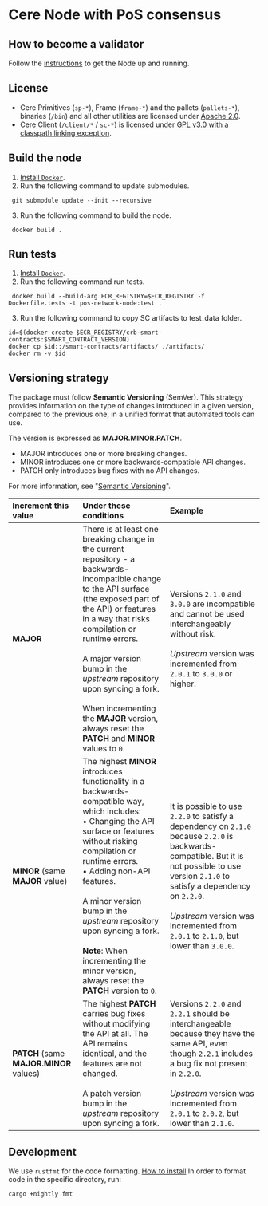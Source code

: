 # Cere Node with PoS consensus

## How to become a validator

Follow the [instructions](https://github.com/Cerebellum-Network/validator-instructions#how-to-become-a-validator) to get the Node up and running.

## License

- Cere Primitives (`sp-*`), Frame (`frame-*`) and the pallets (`pallets-*`), binaries (`/bin`) and all other utilities are licensed under [Apache 2.0](LICENSE-APACHE2).
- Cere Client (`/client/*` / `sc-*`) is licensed under [GPL v3.0 with a classpath linking exception](LICENSE-GPL3).

## Build the node

1. [Install `Docker`](https://docs.docker.com/get-docker/).
2. Run the following command to update submodules.

```
 git submodule update --init --recursive
```

3. Run the following command to build the node.

```
 docker build .
```

## Run tests

1. [Install `Docker`](https://docs.docker.com/get-docker/).
2. Run the following command run tests.

```
 docker build --build-arg ECR_REGISTRY=$ECR_REGISTRY -f Dockerfile.tests -t pos-network-node:test .
```

3. Run the following command to copy SC artifacts to test_data folder.

```
id=$(docker create $ECR_REGISTRY/crb-smart-contracts:$SMART_CONTRACT_VERSION)
docker cp $id::/smart-contracts/artifacts/ ./artifacts/
docker rm -v $id
```

## Versioning strategy

The package must follow **Semantic Versioning** (SemVer).
This strategy provides information on the type of changes introduced in a given version, compared to the previous one, in a unified format that automated tools can use.

The version is expressed as **MAJOR.MINOR.PATCH**.

- MAJOR introduces one or more breaking changes.
- MINOR introduces one or more backwards-compatible API changes.
- PATCH only introduces bug fixes with no API changes.

For more information, see "[Semantic Versioning](https://semver.org/)".

|      Increment this value      |                                                                                                                                                                             Under these conditions                                                                                                                                                                             |                                                                                                                               Example                                                                                                                              |
|:------------------------------|:------------------------------------------------------------------------------------------------------------------------------------------------------------------------------------------------------------------------------------------------------------------------------------------------------------------------------------------------------------------------------|:------------------------------------------------------------------------------------------------------------------------------------------------------------------------------------------------------------------------------------------------------------------|
| **MAJOR**                          | There is at least one breaking change in the current repository - a backwards-incompatible change to the API surface (the exposed part of the API) or features in a way that risks compilation or runtime errors.  <br><br>A major version bump in the _upstream_ repository upon syncing a fork.   <br><br>When incrementing the **MAJOR** version, always reset the  **PATCH**  and  **MINOR**  values to `0`. | Versions `2.1.0` and `3.0.0` are incompatible and cannot be used interchangeably without risk.<br><br>_Upstream_ version was incremented from `2.0.1` to `3.0.0` or higher.                                                                                                         |
| **MINOR** (same **MAJOR** value)       | The highest **MINOR** introduces functionality in a backwards-compatible way, which includes:<br>• Changing the API surface or features without risking compilation or runtime errors.<br>• Adding non-API features.  <br><br>A minor version bump in the _upstream_ repository upon syncing a fork.<br><br>**Note**: When incrementing the minor version, always reset the  **PATCH**  version to `0`.        | It is possible to use `2.2.0` to satisfy a dependency on `2.1.0` because `2.2.0` is backwards-compatible. But it is not possible to use version `2.1.0` to satisfy a dependency on `2.2.0`.<br><br>_Upstream_ version was incremented from `2.0.1` to `2.1.0`, but lower than `3.0.0`. |
| **PATCH** (same **MAJOR.MINOR** values) | The highest **PATCH** carries bug fixes without modifying the API at all. The API remains identical, and the features are not changed.<br><br>A patch version bump in the _upstream_ repository upon syncing a fork.                                                                                                                                                                     | Versions `2.2.0` and `2.2.1` should be interchangeable because they have the same API, even though `2.2.1` includes a bug fix not present in `2.2.0`.<br><br>_Upstream_ version was incremented from `2.0.1` to `2.0.2`, but lower than `2.1.0`.                                                                                                                      |

## Development
We use `rustfmt` for the code formatting.
[How to install](https://github.com/rust-lang/rustfmt#on-the-nightly-toolchain)
In order to format code in the specific directory, run:
```
cargo +nightly fmt
```
